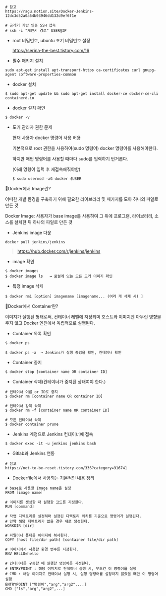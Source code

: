 ```
# 참고
https://ragu.notion.site/Docker-Jenkins-12dc3d52a0a54b03946dd132d9ef6f1e
```

```
# 공개키 기반 인증 SSH 접속
# ssh -i "개인키 경로" USER@IP
```



- root 비밀번호, ubuntu 초기 비밀번호 설정

  https://serina-the-best.tistory.com/16



- 필수 패키지 설치

```
sudo apt-get install apt-transport-https ca-certificates curl gnupg-agent software-properties-common
```

- docker 설치
```
$ sudo apt-get update && sudo apt-get install docker-ce docker-ce-cli containerd.io
```
- docker 설치 확인
```
$ docker -v
```

- 도커 관리자 권한 문제

  현재 사용자 docker 명령어 사용 허용

  기본적으로 root 권한을 사용하여(sudo 명령어) docker 명령어를 사용해야한다.

  하지만 매번 명령어를 사용할 때마다 sudo를 입력하기 번거롭다.

  (아래 명령어 입력 후 재접속해줘야함)

  ```
  $ sudo usermod -aG docker $USER
  ```



🐬Docker에서 Image란?

어떠한 개발 환경을 구축하기 위해 필요한 라이브러리 및 패키지를 모아 하나의 파일로 만든 것

Docker Image: 사용자가 base image를 사용하여 그 위에 프로그램, 라이브러리, 소스를 설치한 뒤 하나의 파일로 만든 것

- Jenkins image 다운

```
docker pull jenkins/jenkins
```

>https://hub.docker.com/r/jenkins/jenkins

- image 확인

```
$ docker images
$ docker image ls   → 로컬에 있는 모든 도커 이미지 확인
```

- 특정 image 삭제

```
$ docker rmi [option] imagename [imagename... (여러 개 삭제 시) ]
```



🐬Docker에서 Container란?

이미지가 실행된 형태로써, 컨테이너 레벨에 저장되며 호스트와 이미지엔 아무런 영향을 주지 않고 Docker 엔진에서 독립적으로 실행된다.

- Container 목록 확인

```
$ docker ps

$ docker ps -a  → Jenkins가 실행 중임을 확인, 컨테이너 확인
```

- Container 중지

```
$ docker stop [container name OR container ID]
```

- Container 삭제(컨테이너가 중지된 상태여야 한다.)

```
# 컨테이너 이름 or ID로 중지
$ docker rm [container name OR container ID]

# 컨테이너 강제 삭제
$ docker rm -f [container name OR container ID]

# 모든 컨테이너 삭제
$ docker container prune
```



- Jenkins 계정으로 Jenkins 컨테이너에 접속

```
$ docker exec -it -u jenkins jenkins bash
```



- Gitlab과 Jenkins 연동

```
# 참고
https://not-to-be-reset.tistory.com/336?category=916741
```



- Dockerfile에서 사용되는 기본적인 내용 정리

```
# base로 사용할 Image name을 설정
FROM [image name]

# 이미지를 생성할 때 실행할 코드를 지정한다.
RUN [command]

# 작업 디렉토리를 설정하며 설정된 디렉토리 위치를 기준으로 명령어가 실행된다.
# 만약 해당 디렉토리가 없을 경우 새로 생성한다.
WORKDIR [dir]

# 파일이나 폴더를 이미지에 복사한다.
COPY [host file/dir path] [container file/dir path]

# 이미지에서 사용할 환경 변수를 지정한다.
ENV HELLO=hello

# 컨테이너를 구동할 때 실행할 명령어를 지정한다.
# ENTRYPOINT : 해당 이미지로 컨테이너 실행 시, 무조건 이 명령어를 실행
# CMD : 해당 이미지로 컨테이너 실행 시, 실행 명령어를 설정하지 않았을 때만 이 명령어 실행
ENTRYPOINT ["명령어","arg","arg2",...]
CMD ["ls","arg","arg2",...]
```

